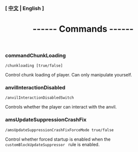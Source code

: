 

### [ [中文](/carpetamsaddition/Commands) | English ]

# <center>------ Commands ------</center>

&emsp;

### commandChunkLoading

`/chunkloading [true/false]`

Control chunk loading of player. Can only manipulate yourself.


### anvilInteractionDisabled

`/anvilInteractionDisabledSwitch`

Controls whether the player can interact with the anvil.

### amsUpdateSuppressionCrashFix

`/amsUpdateSuppressionCrashFixForceMode true/false`

Control whether forced startup is enabled when the `customBlockUpdateSuppressor ` rule is enabled.

